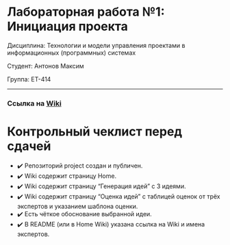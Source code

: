 # Лабораторная работа №1: Инициация проекта

Дисциплина: Технологии и модели управления проектами в информационных (программных) системах

Студент: Антонов Максим

Группа: ЕТ-414

---

### Ссылка на [Wiki](https://github.com/Karnagelized/project/wiki/%D0%93%D0%BB%D0%B0%D0%B2%D0%BD%D0%B0%D1%8F-%D1%81%D1%82%D1%80%D0%B0%D0%BD%D0%B8%D1%86%D0%B0)

# Контрольный чеклист перед сдачей
* :heavy_check_mark: Репозиторий project создан и публичен.
* :heavy_check_mark: Wiki содержит страницу Home.
* :heavy_check_mark: Wiki содержит страницу “Генерация идей” с 3 идеями.
* :heavy_check_mark: Wiki содержит страницу “Оценка идей” с таблицей оценок от трёх экспертов и указанием шаблона оценки.
* :heavy_check_mark: Есть чёткое обоснование выбранной идеи.
* :heavy_check_mark: В README (или в Home Wiki) указана ссылка на Wiki и имена экспертов.
